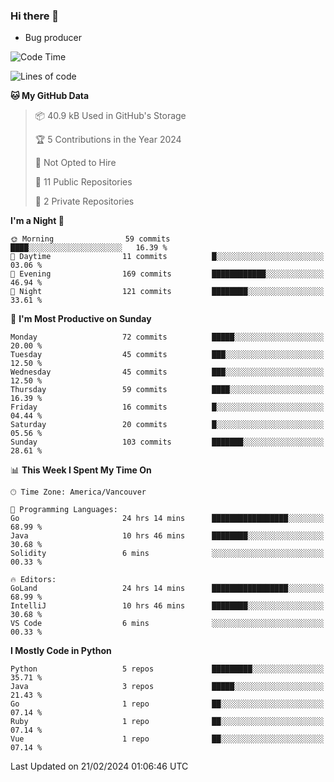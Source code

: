 ### Hi there 👋
* Bug producer


<!--START_SECTION:waka-->
![Code Time](http://img.shields.io/badge/Code%20Time-1%2C102%20hrs%2035%20mins-blue)

![Lines of code](https://img.shields.io/badge/From%20Hello%20World%20I%27ve%20Written-83.6%20thousand%20lines%20of%20code-blue)

**🐱 My GitHub Data** 

> 📦 40.9 kB Used in GitHub's Storage 
 > 
> 🏆 5 Contributions in the Year 2024
 > 
> 🚫 Not Opted to Hire
 > 
> 📜 11 Public Repositories 
 > 
> 🔑 2 Private Repositories 
 > 
**I'm a Night 🦉** 

```text
🌞 Morning                59 commits          ████░░░░░░░░░░░░░░░░░░░░░   16.39 % 
🌆 Daytime                11 commits          █░░░░░░░░░░░░░░░░░░░░░░░░   03.06 % 
🌃 Evening                169 commits         ████████████░░░░░░░░░░░░░   46.94 % 
🌙 Night                  121 commits         ████████░░░░░░░░░░░░░░░░░   33.61 % 
```
📅 **I'm Most Productive on Sunday** 

```text
Monday                   72 commits          █████░░░░░░░░░░░░░░░░░░░░   20.00 % 
Tuesday                  45 commits          ███░░░░░░░░░░░░░░░░░░░░░░   12.50 % 
Wednesday                45 commits          ███░░░░░░░░░░░░░░░░░░░░░░   12.50 % 
Thursday                 59 commits          ████░░░░░░░░░░░░░░░░░░░░░   16.39 % 
Friday                   16 commits          █░░░░░░░░░░░░░░░░░░░░░░░░   04.44 % 
Saturday                 20 commits          █░░░░░░░░░░░░░░░░░░░░░░░░   05.56 % 
Sunday                   103 commits         ███████░░░░░░░░░░░░░░░░░░   28.61 % 
```


📊 **This Week I Spent My Time On** 

```text
🕑︎ Time Zone: America/Vancouver

💬 Programming Languages: 
Go                       24 hrs 14 mins      █████████████████░░░░░░░░   68.99 % 
Java                     10 hrs 46 mins      ████████░░░░░░░░░░░░░░░░░   30.68 % 
Solidity                 6 mins              ░░░░░░░░░░░░░░░░░░░░░░░░░   00.33 % 

🔥 Editors: 
GoLand                   24 hrs 14 mins      █████████████████░░░░░░░░   68.99 % 
IntelliJ                 10 hrs 46 mins      ████████░░░░░░░░░░░░░░░░░   30.68 % 
VS Code                  6 mins              ░░░░░░░░░░░░░░░░░░░░░░░░░   00.33 % 
```

**I Mostly Code in Python** 

```text
Python                   5 repos             █████████░░░░░░░░░░░░░░░░   35.71 % 
Java                     3 repos             █████░░░░░░░░░░░░░░░░░░░░   21.43 % 
Go                       1 repo              ██░░░░░░░░░░░░░░░░░░░░░░░   07.14 % 
Ruby                     1 repo              ██░░░░░░░░░░░░░░░░░░░░░░░   07.14 % 
Vue                      1 repo              ██░░░░░░░░░░░░░░░░░░░░░░░   07.14 % 
```




 Last Updated on 21/02/2024 01:06:46 UTC
<!--END_SECTION:waka-->
